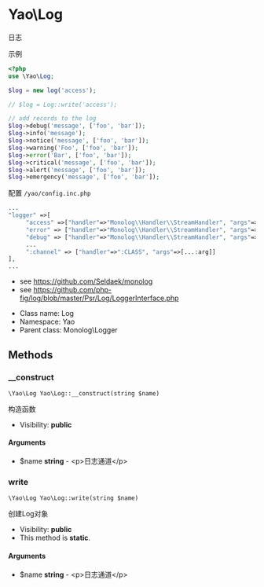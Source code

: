 Yao\Log
===============

日志

示例

```php
<?php
use \Yao\Log;

$log = new log('access');

// $log = Log::write('access');

// add records to the log
$log->debug('message', ['foo', 'bar']);
$log->info('message');
$log->notice('message', ['foo', 'bar']);
$log->warning('Foo', ['foo', 'bar']);
$log->error('Bar', ['foo', 'bar']);
$log->critical('message', ['foo', 'bar']);
$log->alert('message', ['foo', 'bar']);
$log->emergency('message', ['foo', 'bar']);

```

配置 `/yao/config.inc.php`

```php
...
"logger" =>[
     "access" =>["handler"=>"Monolog\\Handler\\StreamHandler", "args"=>["/logs/yao-access.log", 'debug']],
     "error" => ["handler"=>"Monolog\\Handler\\StreamHandler", "args"=>["/logs/yao-error.log", 'debug']],
     "debug" => ["handler"=>"Monolog\\Handler\\StreamHandler", "args"=>["/logs/yao-debug.log", 'debug']],
     ...
     ":channel" => ["handler"=>":CLASS", "args"=>[...:arg]]
],
...
```

- see https://github.com/Seldaek/monolog
- see https://github.com/php-fig/log/blob/master/Psr/Log/LoggerInterface.php


* Class name: Log
* Namespace: Yao
* Parent class: Monolog\Logger







Methods
-------


### __construct

    \Yao\Log Yao\Log::__construct(string $name)

构造函数



* Visibility: **public**


#### Arguments
* $name **string** - &lt;p&gt;日志通道&lt;/p&gt;



### write

    \Yao\Log Yao\Log::write(string $name)

创建Log对象



* Visibility: **public**
* This method is **static**.


#### Arguments
* $name **string** - &lt;p&gt;日志通道&lt;/p&gt;



